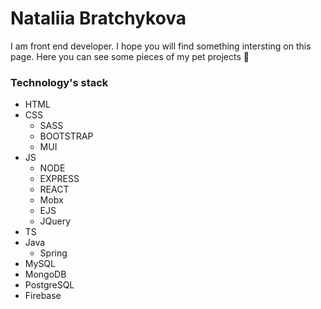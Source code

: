 # Nataliia Bratchykova
I am front end developer.
I hope you will find something intersting on this page. Here you can see some pieces of my pet projects 💜
### Technology's stack
+ HTML
+ CSS
  + SASS
  + BOOTSTRAP
  + MUI
+ JS
  + NODE
  + EXPRESS
  + REACT
  + Mobx
  + EJS
  + JQuery
+ TS
+ Java
  + Spring
+ MySQL
+ MongoDB
+ PostgreSQL
+ Firebase

